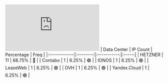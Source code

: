 ![Diagramm](https://github.com/obajay/StateSync-snapshots/blob/main/Projects/OKP4/1/README.md)
| Data Center | IP Count | Percentage | Freq |
|:------------:|:--------:|:-----------:|:-----:|
| HETZNER | 11 | 68.75% | 🔴 |
| Contabo | 1 | 6.25% | 🟢 |
| IONOS | 1 | 6.25% | 🟢 |
| LeaseWeb | 1 | 6.25% | 🟢 |
| OVH | 1 | 6.25% | 🟢 |
| Yandex.Cloud | 1 | 6.25% | 🟢 |